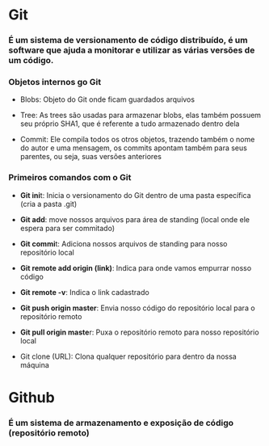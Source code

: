 # Git

### É um sistema de versionamento de código distribuído, é um software que ajuda a monitorar e utilizar as várias versões de um código.

### Objetos internos go Git

- Blobs: Objeto do Git onde ficam guardados arquivos

- Tree: As trees são usadas para armazenar blobs, elas também possuem seu próprio SHA1, que é referente a tudo armazenado dentro dela

- Commit: Ele compila todos os otros objetos, trazendo também o nome do autor e uma mensagem, os commits apontam também para seus parentes, ou seja, suas versões anteriores

### Primeiros comandos com o Git

- **Git ini**t: Inicia o versionamento do Git dentro de uma pasta específica  (cria a pasta .git)

- **Git add**: move nossos arquivos para área de standing (local onde ele espera para ser commitado)

- **Git commi**t: Adiciona nossos arquivos de standing para nosso repositório local

- **Git remote add origin (link)**: Indica para onde vamos empurrar nosso código

- **Git remote -v**: Indica o link cadastrado

- **Git push origin master**: Envia nosso código do repositório local para o repositório remoto

- **Git pull origin maste**r: Puxa o repositório remoto para nosso repositório local

- Git clone (URL): Clona qualquer repositório para dentro da nossa máquina



# Github

### É um sistema de armazenamento e exposição de código (repositório remoto)

